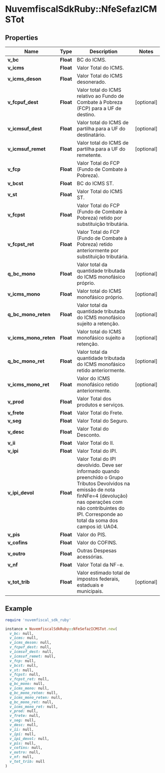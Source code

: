 # NuvemfiscalSdkRuby::NfeSefazICMSTot

## Properties

| Name | Type | Description | Notes |
| ---- | ---- | ----------- | ----- |
| **v_bc** | **Float** | BC do ICMS. |  |
| **v_icms** | **Float** | Valor Total do ICMS. |  |
| **v_icms_deson** | **Float** | Valor Total do ICMS desonerado. |  |
| **v_fcpuf_dest** | **Float** | Valor total do ICMS relativo ao Fundo de Combate à Pobreza (FCP) para a UF de destino. | [optional] |
| **v_icmsuf_dest** | **Float** | Valor total do ICMS de partilha para a UF do destinatário. | [optional] |
| **v_icmsuf_remet** | **Float** | Valor total do ICMS de partilha para a UF do remetente. | [optional] |
| **v_fcp** | **Float** | Valor Total do FCP (Fundo de Combate à Pobreza). |  |
| **v_bcst** | **Float** | BC do ICMS ST. |  |
| **v_st** | **Float** | Valor Total do ICMS ST. |  |
| **v_fcpst** | **Float** | Valor Total do FCP (Fundo de Combate à Pobreza) retido por substituição tributária. |  |
| **v_fcpst_ret** | **Float** | Valor Total do FCP (Fundo de Combate à Pobreza) retido anteriormente por substituição tributária. |  |
| **q_bc_mono** | **Float** | Valor total da quantidade tributada do ICMS monofásico próprio. | [optional] |
| **v_icms_mono** | **Float** | Valor total do ICMS monofásico próprio. | [optional] |
| **q_bc_mono_reten** | **Float** | Valor total da quantidade tributada do ICMS monofásico sujeito a retenção. | [optional] |
| **v_icms_mono_reten** | **Float** | Valor total do ICMS monofásico sujeito a retenção. | [optional] |
| **q_bc_mono_ret** | **Float** | Valor total da quantidade tributada do ICMS monofásico retido anteriormente. | [optional] |
| **v_icms_mono_ret** | **Float** | Valor do ICMS monofásico retido anteriormente. | [optional] |
| **v_prod** | **Float** | Valor Total dos produtos e serviços. |  |
| **v_frete** | **Float** | Valor Total do Frete. |  |
| **v_seg** | **Float** | Valor Total do Seguro. |  |
| **v_desc** | **Float** | Valor Total do Desconto. |  |
| **v_ii** | **Float** | Valor Total do II. |  |
| **v_ipi** | **Float** | Valor Total do IPI. |  |
| **v_ipi_devol** | **Float** | Valor Total do IPI devolvido. Deve ser informado quando preenchido o Grupo Tributos Devolvidos na emissão de nota finNFe&#x3D;4 (devolução) nas operações com não contribuintes do IPI. Corresponde ao total da soma dos campos id: UA04. |  |
| **v_pis** | **Float** | Valor do PIS. |  |
| **v_cofins** | **Float** | Valor do COFINS. |  |
| **v_outro** | **Float** | Outras Despesas acessórias. |  |
| **v_nf** | **Float** | Valor Total da NF-e. |  |
| **v_tot_trib** | **Float** | Valor estimado total de impostos federais, estaduais e municipais. | [optional] |

## Example

```ruby
require 'nuvemfiscal_sdk_ruby'

instance = NuvemfiscalSdkRuby::NfeSefazICMSTot.new(
  v_bc: null,
  v_icms: null,
  v_icms_deson: null,
  v_fcpuf_dest: null,
  v_icmsuf_dest: null,
  v_icmsuf_remet: null,
  v_fcp: null,
  v_bcst: null,
  v_st: null,
  v_fcpst: null,
  v_fcpst_ret: null,
  q_bc_mono: null,
  v_icms_mono: null,
  q_bc_mono_reten: null,
  v_icms_mono_reten: null,
  q_bc_mono_ret: null,
  v_icms_mono_ret: null,
  v_prod: null,
  v_frete: null,
  v_seg: null,
  v_desc: null,
  v_ii: null,
  v_ipi: null,
  v_ipi_devol: null,
  v_pis: null,
  v_cofins: null,
  v_outro: null,
  v_nf: null,
  v_tot_trib: null
)
```

